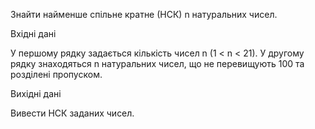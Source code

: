 Знайти найменше спільне кратне (НСК) n натуральних чисел.

Вхідні дані

У першому рядку задається кількість чисел n (1 < n < 21). У другому рядку знаходяться n натуральних чисел, що не перевищують 100 та розділені пропуском.

Вихідні дані

Вивести НСК заданих чисел.